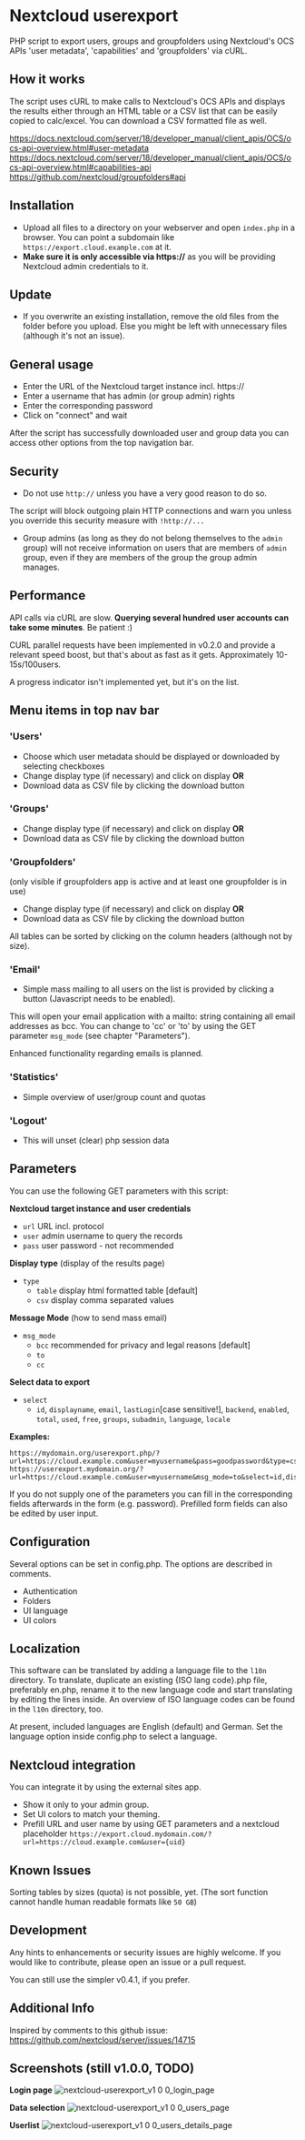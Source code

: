 # Nextcloud userexport
PHP script to export users, groups and groupfolders using Nextcloud's OCS APIs 'user metadata', 'capabilities' and 'groupfolders' via cURL.

## How it works
The script uses cURL to make calls to Nextcloud's OCS APIs and displays the results either through an HTML table or a CSV list that can be easily copied to calc/excel. You can download a CSV formatted file as well.

https://docs.nextcloud.com/server/18/developer_manual/client_apis/OCS/ocs-api-overview.html#user-metadata
https://docs.nextcloud.com/server/18/developer_manual/client_apis/OCS/ocs-api-overview.html#capabilities-api
https://github.com/nextcloud/groupfolders#api

## Installation
- Upload all files to a directory on your webserver and open `index.php` in a browser. You can point a subdomain like `https://export.cloud.example.com` at it.
- **Make sure it is only accessible via https://** as you will be providing Nextcloud admin credentials to it.

## Update
- If you overwrite an existing installation, remove the old files from the folder before you upload. Else you might be left with unnecessary files (although it's not an issue).

## General usage
- Enter the URL of the Nextcloud target instance incl. https://
- Enter a username that has admin (or group admin) rights
- Enter the corresponding password
- Click on "connect" and wait

After the script has successfully downloaded user and group data you can access other options from the top navigation bar.

## Security
- Do not use `http://` unless you have a very good reason to do so.

The script will block outgoing plain HTTP connections and warn you unless you override this security measure with `!http://...`

- Group admins (as long as they do not belong themselves to the `admin` group) will not receive information on users that are members of `admin` group, even if they are members of the group the group admin manages.

## Performance
API calls via cURL are slow. **Querying several hundred user accounts can take some minutes**. Be patient :)

CURL parallel requests have been implemented in v0.2.0 and provide a relevant speed boost, but that's about as fast as it gets.
Approximately 10-15s/100users.

A progress indicator isn't implemented yet, but it's on the list.

## Menu items in top nav bar

### 'Users'
- Choose which user metadata should be displayed or downloaded by selecting checkboxes
- Change display type (if necessary) and click on display **OR**
- Download data as CSV file by clicking the download button

### 'Groups'
- Change display type (if necessary) and click on display **OR**
- Download data as CSV file by clicking the download button

### 'Groupfolders'
(only visible if groupfolders app is active and at least one groupfolder is in use)
- Change display type (if necessary) and click on display **OR**
- Download data as CSV file by clicking the download button

All tables can be sorted by clicking on the column headers (although not by size).

### 'Email' 
- Simple mass mailing to all users on the list is provided by clicking a button (Javascript needs to be enabled).

This will open your email application with a mailto: string containing all email addresses as bcc. You can change to 'cc' or 'to' by using the GET parameter `msg_mode` (see chapter "Parameters").

Enhanced functionality regarding emails is planned.

### 'Statistics'
- Simple overview of user/group count and quotas

### 'Logout'
- This will unset (clear) php session data

## Parameters
You can use the following GET parameters with this script:

**Nextcloud target instance and user credentials**
- `url`     URL incl. protocol
- `user`    admin username to query the records
- `pass`    user password - not recommended

**Display type** (display of the results page)
- `type`
  - `table` display html formatted table [default]
  - `csv`   display comma separated values

**Message Mode** (how to send mass email)
- `msg_mode`
  - `bcc`   recommended for privacy and legal reasons [default]
  - `to`  
  - `cc`

**Select data to export**
- `select`
  - `id`, `displayname`, `email`, `lastLogin`[case sensitive!], `backend`, `enabled`, `total`, `used`, `free`, `groups`, `subadmin`, `language`, `locale`

**Examples:**
```
https://mydomain.org/userexport.php/?url=https://cloud.example.com&user=myusername&pass=goodpassword&type=csv
https://userexport.mydomain.org/?url=https://cloud.example.com&user=myusername&msg_mode=to&select=id,displayname,enabled,used,lastLogin
```

If you do not supply one of the parameters you can fill in the corresponding fields afterwards in the form (e.g. password).
Prefilled form fields can also be edited by user input.

## Configuration
Several options can be set in config.php. The options are described in comments.
- Authentication
- Folders
- UI language
- UI colors

## Localization
This software can be translated by adding a language file to the `l10n` directory. To translate, duplicate an existing {ISO lang code}.php file, preferably en.php, rename it to the new language code and start translating by editing the lines inside.
An overview of ISO language codes can be found in the `l10n` directory, too.

At present, included languages are English (default) and German. Set the language option inside config.php to select a language.

## Nextcloud integration
You can integrate it by using the external sites app.
- Show it only to your admin group.
- Set UI colors to match your theming.
- Prefill URL and user name by using GET parameters and a nextcloud placeholder
`https://export.cloud.mydomain.com/?url=https://cloud.example.com&user={uid}`

## Known Issues
Sorting tables by sizes (quota) is not possible, yet. (The sort function cannot handle human readable formats like `50 GB`)

## Development
Any hints to enhancements or security issues are highly welcome.
If you would like to contribute, please open an issue or a pull request.

You can still use the simpler v0.4.1, if you prefer.

## Additional Info
Inspired by comments to this github issue:
https://github.com/nextcloud/server/issues/14715

## Screenshots (still v1.0.0, TODO)
**Login page**
![nextcloud-userexport_v1 0 0_login_page](https://user-images.githubusercontent.com/29312856/75972989-bcb0c300-5ed4-11ea-9024-401e0f13d87c.png)

**Data selection**
![nextcloud-userexport_v1 0 0_users_page](https://user-images.githubusercontent.com/29312856/75974056-7b211780-5ed6-11ea-890f-ca5c35a82631.png)

**Userlist**
![nextcloud-userexport_v1 0 0_users_details_page](https://user-images.githubusercontent.com/29312856/75973031-ce926600-5ed4-11ea-9f12-360c9dfdc10a.png)
